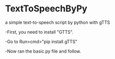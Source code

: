 # TextToSpeechByPy
a simple text-to-speech script by python with gTTS

-First, you need to install "GTTS".

-Go to Run>cmd>"pip install gTTS"

-Now ran the basic.py file and follow.
